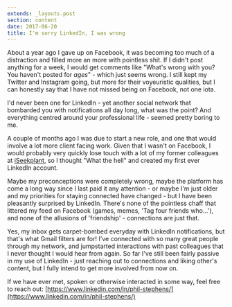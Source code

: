 ```yaml
---
extends: _layouts.post
section: content
date: 2017-06-20
title: I'm sorry LinkedIn, I was wrong
---
```


About a year ago I gave up on Facebook, it was becoming too much of a distraction and filled more an more with pointless shit.  If I didn't post anything for a week, I would get comments like "What's wrong with you? You haven't posted for _ages_" - which just seems wrong.  I still kept my Twitter and Instagram going, but more for their voyeuristic qualities, but I can honestly say that I have not missed being on Facebook, not one iota.

I'd never been one for LinkedIn - yet another social network that bombarded you with notifications all day long, what was the point?  And everything centred around your professional life - seemed pretty boring to me.

A couple of months ago I was due to start a new role, and one that would involve a lot more client facing work.  Given that I wasn't on Facebook, I would probably very quickly lose touch with a lot of my former colleagues at [iSeekplant](https://www.iseekplant.com.au), so I thought "What the hell" and created my first ever LinkedIn account.

Maybe my preconceptions were completely wrong, maybe the platform has come a long way since I last paid it any attention - or maybe I'm just older and my priorities for staying connected have changed - but I have been pleasantly surprised by LinkedIn.  There's none of the pointless chaff that littered my feed on Facebook (games, memes, 'Tag four friends who...'), and none of the allusions of 'friendship' - connections are just that.

Yes, my inbox gets carpet-bombed everyday with LinkedIn notifications, but that's what Gmail filters are for!  I've connected with so many great people through my network, and jumpstarted interactions with past colleagues that I never thought I would hear from again.  So far I've still been fairly passive in my use of LinkedIn - just reaching out to connections and liking other's content, but I fully intend to get more involved from now on.

If we have ever met, spoken or otherwise interacted in some way, feel free to reach out: [https://www.linkedin.com/in/phil-stephens/](https://www.linkedin.com/in/phil-stephens/)
